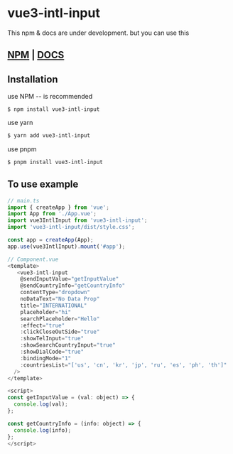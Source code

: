 # vue3-intl-input

This npm & docs are under development.
but you can use this

## [NPM](https://www.npmjs.com/package/vue3-intl-input) | [DOCS](https://vue3-intl-input-docs.netlify.app)

## Installation

use NPM -- is recommended

```sh{1}
$ npm install vue3-intl-input
```

use yarn

```sh
$ yarn add vue3-intl-input
```

use pnpm

```sh
$ pnpm install vue3-intl-input
```

## To use example

```js
// main.ts
import { createApp } from 'vue';
import App from './App.vue';
import vue3IntlInput from 'vue3-intl-input';
import 'vue3-intl-input/dist/style.css';

const app = createApp(App);
app.use(vue3IntlInput).mount('#app');
```

```js
// Component.vue
<template>
   <vue3-intl-input
    @sendInputValue="getInputValue"
    @sendCountryInfo="getCountryInfo"
    contentType="dropdown"
    noDataText="No Data Prop"
    title="INTERNATIONAL"
    placeholder="hi"
    searchPlaceholder="Hello"
    :effect="true"
    :clickCloseOutSide="true"
    :showTelInput="true"
    :showSearchCountryInput="true"
    :showDialCode="true"
    :bindingMode="1"
    :countriesList="['us', 'cn', 'kr', 'jp', 'ru', 'es', 'ph', 'th']"
  />
</template>

<script>
const getInputValue = (val: object) => {
  console.log(val);
};

const getCountryInfo = (info: object) => {
  console.log(info);
};
</script>
```


